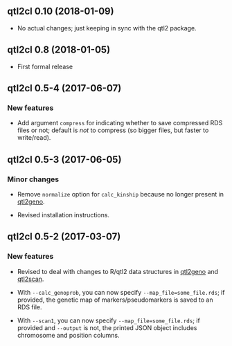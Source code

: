 ## qtl2cl 0.10 (2018-01-09)

- No actual changes; just keeping in sync with the qtl2 package.


## qtl2cl 0.8 (2018-01-05)

- First formal release


## qtl2cl 0.5-4 (2017-06-07)

### New features

- Add argument `compress` for indicating whether to save compressed
  RDS files or not; default is *not* to compress (so bigger files, but
  faster to write/read).


## qtl2cl 0.5-3 (2017-06-05)

### Minor changes

- Remove `normalize` option for `calc_kinship` because no longer
  present in [qtl2geno](https://github.com/rqtl/qtl2geno).

- Revised installation instructions.


## qtl2cl 0.5-2 (2017-03-07)

### New features

- Revised to deal with
  changes to R/qtl2 data structures in
  [qtl2geno](https://github.com/rqtl/qtl2geno) and
  [qtl2scan](https://github.com/rqtl/qtl2scan).

- With `--calc_genoprob`, you can now specify
  `--map_file=some_file.rds`; if provided, the genetic map of
  markers/pseudomarkers is saved to an RDS file.

- With `--scan1`, you can now specify `--map_file=some_file.rds`; if
  provided and `--output` is not, the printed JSON object includes
  chromosome and position columns.
